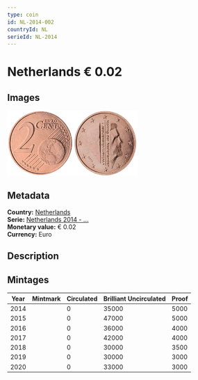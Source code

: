 ```yaml
---
type: coin
id: NL-2014-002
countryId: NL
serieId: NL-2014
---
```


# Netherlands € 0.02

## Images

<img src="../../../Images/common-2007-002.png" height="150" alt="Front image"><img src="Images/netherlands-2014-002.png" height="150" alt="Back image">

## Metadata

**Country:** [Netherlands](../index.md)\
**Serie:** [Netherlands 2014 - ...](index.md)\
**Monetary value:** € 0.02\
**Currency:** Euro

## Description


## Mintages

| Year | Mintmark | Circulated | Brilliant Uncirculated | Proof |
| ---- | -------- | ---------- | ---------------------- | ----- |
| 2014 |  | 0| 35000 | 5000 |
| 2015 |  | 0| 47000 | 5000 |
| 2016 |  | 0| 36000 | 4000 |
| 2017 |  | 0| 42000 | 4000 |
| 2018 |  | 0| 30000 | 3500 |
| 2019 |  | 0| 30000 | 3000 |
| 2020 |  | 0| 33000 | 3000 |
